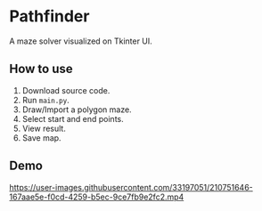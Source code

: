 # Pathfinder
A maze solver visualized on Tkinter UI.

## How to use
1. Download source code.
2. Run `main.py`.
3. Draw/Import a polygon maze.
4. Select start and end points.
5. View result.
6. Save map.

## Demo

https://user-images.githubusercontent.com/33197051/210751646-167aae5e-f0cd-4259-b5ec-9ce7fb9e2fc2.mp4
